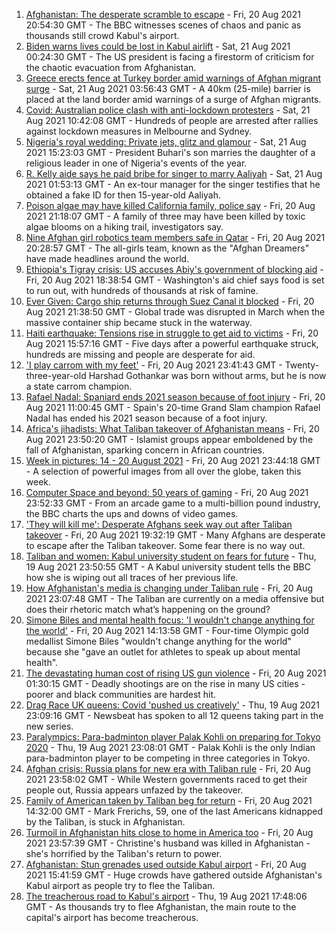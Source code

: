 1. [Afghanistan: The desperate scramble to escape](https://www.bbc.co.uk/news/world-asia-58286000) - Fri, 20 Aug 2021 20:54:30 GMT - The BBC witnesses scenes of chaos and panic as thousands still crowd Kabul's airport.
2. [Biden warns lives could be lost in Kabul airlift](https://www.bbc.co.uk/news/world-us-canada-58285923) - Sat, 21 Aug 2021 00:24:30 GMT - The US president is facing a firestorm of criticism for the chaotic evacuation from Afghanistan.
3. [Greece erects fence at Turkey border amid warnings of Afghan migrant surge](https://www.bbc.co.uk/news/world-europe-58289893) - Sat, 21 Aug 2021 03:56:43 GMT - A 40km (25-mile) barrier is placed at the land border amid warnings of a surge of Afghan migrants.
4. [Covid: Australian police clash with anti-lockdown protesters](https://www.bbc.co.uk/news/world-australia-58291873) - Sat, 21 Aug 2021 10:42:08 GMT - Hundreds of people are arrested after rallies against lockdown measures in Melbourne and Sydney.
5. [Nigeria's royal wedding: Private jets, glitz and glamour](https://www.bbc.co.uk/news/world-africa-58291132) - Sat, 21 Aug 2021 15:23:03 GMT - President Buhari's son marries the daughter of a religious leader in one of Nigeria's events of the year.
6. [R. Kelly aide says he paid bribe for singer to marry Aaliyah](https://www.bbc.co.uk/news/entertainment-arts-58289890) - Sat, 21 Aug 2021 01:53:13 GMT - An ex-tour manager for the singer testifies that he obtained a fake ID for then 15-year-old Aaliyah.
7. [Poison algae may have killed California family, police say](https://www.bbc.co.uk/news/world-us-canada-58288482) - Fri, 20 Aug 2021 21:18:07 GMT - A family of three may have been killed by toxic algae blooms on a hiking trail, investigators say.
8. [Nine Afghan girl robotics team members safe in Qatar](https://www.bbc.co.uk/news/world-us-canada-58286398) - Fri, 20 Aug 2021 20:28:57 GMT - The all-girls team, known as the "Afghan Dreamers" have made headlines around the world.
9. [Ethiopia's Tigray crisis: US accuses Abiy's government of blocking aid](https://www.bbc.co.uk/news/world-africa-58279442) - Fri, 20 Aug 2021 18:38:54 GMT - Washington's aid chief says food is set to run out, with hundreds of thousands at risk of famine.
10. [Ever Given: Cargo ship returns through Suez Canal it blocked](https://www.bbc.co.uk/news/world-middle-east-58288512) - Fri, 20 Aug 2021 21:38:50 GMT - Global trade was disrupted in March when the massive container ship became stuck in the waterway.
11. [Haiti earthquake: Tensions rise in struggle to get aid to victims](https://www.bbc.co.uk/news/world-latin-america-58284713) - Fri, 20 Aug 2021 15:57:16 GMT - Five days after a powerful earthquake struck, hundreds are missing and people are desperate for aid.
12. ['I play carrom with my feet'](https://www.bbc.co.uk/news/world-asia-india-58265853) - Fri, 20 Aug 2021 23:41:43 GMT - Twenty-three-year-old Harshad Gothankar was born without arms, but he is now a state carrom champion.
13. [Rafael Nadal: Spaniard ends 2021 season because of foot injury](https://www.bbc.co.uk/sport/tennis/58281962) - Fri, 20 Aug 2021 11:00:45 GMT - Spain's 20-time Grand Slam champion Rafael Nadal has ended his 2021 season because of a foot injury.
14. [Africa's jihadists: What Taliban takeover of Afghanistan means](https://www.bbc.co.uk/news/world-africa-58279439) - Fri, 20 Aug 2021 23:50:20 GMT - Islamist groups appear emboldened by the fall of Afghanistan, sparking concern in African countries.
15. [Week in pictures: 14 - 20 August 2021](https://www.bbc.co.uk/news/in-pictures-58274001) - Fri, 20 Aug 2021 23:44:18 GMT - A selection of powerful images from all over the globe, taken this week.
16. [Computer Space and beyond: 50 years of gaming](https://www.bbc.co.uk/news/technology-58281812) - Fri, 20 Aug 2021 23:52:33 GMT - From an arcade game to a multi-billion pound industry, the BBC charts the ups and downs of video games.
17. ['They will kill me': Desperate Afghans seek way out after Taliban takeover](https://www.bbc.co.uk/news/world-asia-58286372) - Fri, 20 Aug 2021 19:32:19 GMT - Many Afghans are desperate to escape after the Taliban takeover. Some fear there is no way out.
18. [Taliban and women: Kabul university student on fears for future](https://www.bbc.co.uk/news/world-asia-58270423) - Thu, 19 Aug 2021 23:50:55 GMT - A Kabul university student tells the BBC how she is wiping out all traces of her previous life.
19. [How Afghanistan's media is changing under Taliban rule](https://www.bbc.co.uk/news/world-asia-58273011) - Fri, 20 Aug 2021 23:07:48 GMT - The Taliban are currently on a media offensive but does their rhetoric match what’s happening on the ground?
20. [Simone Biles and mental health focus: 'I wouldn't change anything for the world'](https://www.bbc.co.uk/sport/av/gymnastics/58284865) - Fri, 20 Aug 2021 14:13:58 GMT - Four-time Olympic gold medallist Simone Biles "wouldn't change anything for the world" because she "gave an outlet for athletes to speak up about mental health".
21. [The devastating human cost of rising US gun violence](https://www.bbc.co.uk/news/world-us-canada-58207384) - Fri, 20 Aug 2021 01:30:15 GMT - Deadly shootings are on the rise in many US cities - poorer and black communities are hardest hit.
22. [Drag Race UK queens: Covid 'pushed us creatively'](https://www.bbc.co.uk/news/newsbeat-58270184) - Thu, 19 Aug 2021 23:09:16 GMT - Newsbeat has spoken to all 12 queens taking part in the new series.
23. [Paralympics: Para-badminton player Palak Kohli on preparing for Tokyo 2020](https://www.bbc.co.uk/news/world-asia-58271771) - Thu, 19 Aug 2021 23:08:01 GMT - Palak Kohli is the only Indian para-badminton player to be competing in three categories in Tokyo.
24. [Afghan crisis: Russia plans for new era with Taliban rule](https://www.bbc.co.uk/news/world-europe-58265934) - Fri, 20 Aug 2021 23:58:02 GMT - While Western governments raced to get their people out, Russia appears unfazed by the takeover.
25. [Family of American taken by Taliban beg for return](https://www.bbc.co.uk/news/world-us-canada-58276062) - Fri, 20 Aug 2021 14:32:00 GMT - Mark Frerichs, 59, one of the last Americans kidnapped by the Taliban, is stuck in Afghanistan.
26. [Turmoil in Afghanistan hits close to home in America too](https://www.bbc.co.uk/news/world-us-canada-58288575) - Fri, 20 Aug 2021 23:57:39 GMT - Christine's husband was killed in Afghanistan - she's horrified by the Taliban's return to power.
27. [Afghanistan: Stun grenades used outside Kabul airport](https://www.bbc.co.uk/news/world-asia-58281214) - Fri, 20 Aug 2021 15:41:59 GMT - Huge crowds have gathered outside Afghanistan's Kabul airport as people try to flee the Taliban.
28. [The treacherous road to Kabul's airport](https://www.bbc.co.uk/news/world-asia-58271517) - Thu, 19 Aug 2021 17:48:06 GMT - As thousands try to flee Afghanistan, the main route to the capital's airport has become treacherous.
